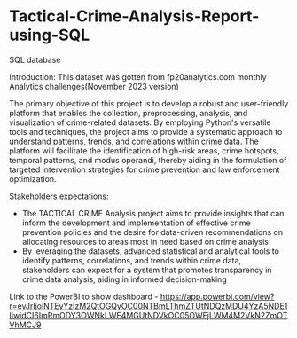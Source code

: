 # Tactical-Crime-Analysis-Report-using-SQL
SQL database

 Introduction:
This dataset was gotten from fp20analytics.com monthly Analytics challenges(November 2023 version)

The primary objective of this project is to develop a robust and user-friendly platform that enables the collection, preprocessing, analysis, and visualization of crime-related datasets. By employing Python's versatile tools and techniques, the project aims to provide a systematic approach to understand patterns, trends, and correlations within crime data. The platform will facilitate the identification of high-risk areas, crime hotspots, temporal patterns, and modus operandi, thereby aiding in the formulation of targeted intervention strategies for crime prevention and law enforcement optimization.

Stakeholders expectations:
- The TACTICAL CRIME Analysis project aims to provide insights that can inform the development and implementation of effective crime prevention policies and the desire for data-driven recommendations on allocating resources to areas most in need based on crime analysis
- By leveraging the  datasets, advanced statistical and analytical tools to identify patterns, correlations, and trends within crime data, stakeholders can expect for a system that promotes transparency in crime data analysis, aiding in informed decision-making

Link to the PowerBI to show dashboard - 
https://app.powerbi.com/view?r=eyJrIjoiNTEyYzIzM2QtOGQyOC00NTBmLThmZTUtNDQzMDU4YzA5NDE1IiwidCI6ImRmODY3OWNkLWE4MGUtNDVkOC05OWFjLWM4M2VkN2ZmOTVhMCJ9
